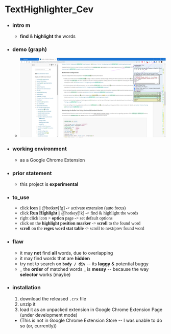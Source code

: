 <h1>TextHighlighter_Cev</h1>
<ul>
  <li>
    <h3>intro m</h3>
    <ul>
      <li><strong>find</strong> &amp; <strong>highlight</strong> the words</li>
    </ul>
  </li>
  <li>
    <h3>demo (graph)</h3>
    <ul>
      <li><img src="TextHighlighter_Cev 20230528 demo.png" style="max-height: 400px;" alt=""/></li>
    </ul>
  </li>
  <li>
    <h3>working environment</h3>
  </li>
  <ul>
    <li>as a Google Chrome Extension</li>
  </ul>
  <li>
    <h3>prior statement</h3>
    <ul>
      <li>this project is <strong>experimental</strong></li>
    </ul>
  </li>
  <li>
    <h3>to_use</h3>
    <ul style="font-family: Consolas">
      <li>click <strong>icon</strong> || @hotkey[!g] -> activate extension (auto focus)</li>
      <li>click <strong>Run Highlight</strong> || @hotkey[!k] -> find & highlight the words</li>
      <li>right click icon > <strong>option</strong> page -> set default options</li>
      <li>click on the <strong>highlight position marker</strong> -> <strong>scroll</strong> to the found word</li>
      <li><strong>scroll</strong> on the <strong>regex word stat table</strong> -> scroll to next/prev found word</li>
    </ul>
  </li>
  <li>
    <h3>flaw</h3>
    <ul>
      <li>it may <strong>not</strong> find <strong>all</strong> words, due to overlapping</li>
      <li>it may find words that are <strong>hidden</strong></li>
      <li>try not to search on <strong><code>body / div</code></strong> -- its <strong>laggy</strong> & potential buggy</li>
      <li>_ the <strong>order</strong> of matched words _ is <strong>messy</strong> -- because the way <strong>selector</strong> works (maybe)</li>
    </ul>
  </li>
  <li>
    <h3>installation</h3>
    <ol>
      <li>download the released <code>.crx</code> file</li>
      <li>unzip it</li>
      <li>load it as an unpacked extension in Google Chrome Extension Page (under development mode)</li>
      <li style="list-style-type: disc;">(This is not in Google Chrome Extension Store -- I was unable to do so (or, currently))</li>
    </ol>
  </li>
</ul>
